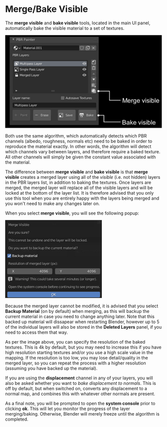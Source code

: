 # Merge/Bake Visible

The __merge visible__ and __bake visible__ tools, located in the main UI panel, automatically bake the visible material to a set of textures.

![Screenshot](img/merge_visible.png)

Both use the same algorithm, which automatically detects which PBR channels (albedo, roughness, normals etc) need to be baked in order to
reproduce the material exactly. In other words, the algorithm will detect which channels vary between layers, and therefore require a baked texture.
All other channels will simply be given the constant value associated with the material.

The difference between __merge visible__ and __bake visible__ is that __merge visible__ creates a merged layer using all of the _visible_ (i.e. not hidden) layers in the PBR layers list,
in addition to baking the textures. Once layers are merged, the merged layer will replace all of the visible layers and will be locked at the bottom of the layer list. It is therefore advised 
that you only use this tool when you are entirely happy with the layers being merged and you won't need to make any changes later on.

When you select __merge visible__, you will see the following popup:

![Screenshot](img/merge_visible_2.png)

Because the merged layer cannot be modified, it is advised that you select __Backup Material__ (on by default) when merging, as this will backup the current material in
case you need to change anything later. Note that this backed up material will dissapear when restarting Blender, however up to 5 of the individual layers will also be stored in the 
__Deleted Layers__ panel, if you need to access them that way.

As per the image above, you can specify the resolution of the baked textures. This is 4k by default, but you may need to increase this if you have high resolution starting
textures and/or you use a high scale value in the mapping. If the resolution is too low, you may lose detail/quality in the merged layer, so you can repeat the process with
a higher resolution (assuming you have backed up the material).

If you are using the __displacement__ channel in any of your layers, you will also be asked whether you want to _bake displacement to normals_. This is off by default, but when
switched on, converts any displacement to a normal map, and combines this with whatever other normals are present.

As a final note, you will be prompted to open the __system console__ prior to clicking __ok__. This will let you monitor the progress of the layer merging/baking. Otherwise,
Blender will merely freeze until the algorithm is completed.